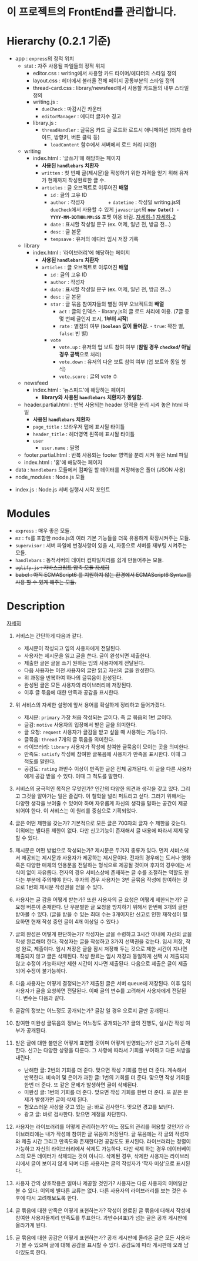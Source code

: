 # 이 프로젝트의 FrontEnd를 관리합니다.

# Hierarchy (0.2.1 기준)

- app : `express`의 정적 위치
    - stat : 자주 사용될 파일들의 정적 위치
        * editor.css : writing에서 사용할 카드 타이머/에디터의 스타일 정의
        * layout.css : 헤더에서 불러올 전체 페이지 공통부분의 스타일 정의
        * thread-card.css : library/newsfeed에서 사용할 카드들의 내부 스타일 정의
        * writing.js :
            + `dueCheck` : 마감시간 카운터
            + `editorManager` : 에디터 글자수 경고
        * library.js :
            + `threadHandler` : 글묶음 카드 글 로드와 로드시 애니메이션 (터치 슬라이드, 방향키, 버튼 클릭 등)
                - `loadContent` 함수에서 서버에서 로드 처리 (미완)    
    - writing
        * index.html : '글쓰기'에 해당하는 페이지
            + **사용된 `handlebars` 치환자**
            + `written` : 첫 번째 글(제시문)을 작성하기 위한 자격을 얻기 위해 유저가 현재까지 작성완료한 글 수.
            + `articles` : 글 오브젝트로 이루어진 **배열**
                + `id` : 글의 고유 ID
                + `author` : 작성자
                + `datetime` : 작성일 writing.js의 `dueCheck`에서 사용할 수 있게 `javascript`의 **`new Date() - YYYY-MM-DDTHH:MM:SS`** 포멧 이용 바람. [자세히-1](https://www.w3schools.com/tags/att_time_datetime.asp) [자세히-2](https://www.w3schools.com/jsref/jsref_toisostring.asp)
                + `date` : 표시할 작성일 문구 (ex. 어제, 일년 전, 방금 전...)
                + `desc` : 글 본문
                + `tempsave` : 유저의 에디터 임시 저장 기록    
    - library
        * index.html : '라이브러리'에 해당하는 페이지
            + **사용된 `handlebars` 치환자**
            + `articles` : 글 오브젝트로 이루어진 **배열**
                + `id` : 글의 고유 ID
                + `author` : 작성자
                + `date` : 표시할 작성일 문구 (ex. 어제, 일년 전, 방금 전...)
                + `desc` : 글 본문
                + `star` : 글 묶음 참여자들의 별점 여부 오브젝트의 **배열**
                    + `act` : 글의 인덱스 - library.js의 글 로드 처리에 이용. (7글 중 몇 번째 글인지 표시, **1부터 시작**)
                    + `rate` : 별점의 여부 (**`boolean` 값이 들어감.** - `true`: 꽉찬 별, `false`: 빈 별)
                + `vote`
                    + `vote.up` : 유저의 업 보트 참여 여부 (**참일 경우 `checked`/ 아닐 경우 공백**으로 처리)
                    + `vote.down` : 유저의 다운 보트 참여 여부 (업 보트와 동일 형식)
                    + `vote.score` : 글의 vote 수    
    - newsfeed
        * index.html : '뉴스피드'에 해당하는 페이지
            + **library와 사용된 `handlebars` 치환자가 동일함.**    
    * header.partial.html : 반복 사용되는 header 영역을 분리 시켜 놓은 html 파일
        + **사용된 `handlebars` 치환자**
        + `page_title` : 브라우저 탭에 표시될 타이틀
        + `header_title` : 헤더영역 왼쪽에 표시될 타이틀
        + `user`
            + `user.name` : 필명    
    * footer.partial.html : 반복 사용되는 footer 영역을 분리 시켜 놓은 html 파일
    * index.html : '홈'에 해당하는 페이지
- data : `handlebars` 모듈에서 컴파일 할 데이터를 저장해놓은 폴더 (JSON 사용)
- node_modules : Node.js 모듈
* index.js : Node.js 서버 실행시 시작 포인트

# Modules

- `express` : 매우 좋은 모듈.
- `mz` : `fs`를 포함한 node.js의 여러 기본 기능들을 더욱 유용하게 확장시켜주는 모듈.
- `supervisor` : 서버 파일에 변경사항이 있을 시, 자동으로 서버를 재부팅 시켜주는 모듈.
- `handlebars` : 동적서버의 데이터 컴파일처리를 쉽게 만들어주는 모듈.
- ~~`uglify-js` : 자바스크립트 압축 모듈 [자세히](https://github.com/mishoo/UglifyJS2)~~
- ~~babel : 아직 ECMAScript6 를 지원하지 않는 환경에서 ECMAScript6 Syntax를 사용 할 수 있게 해주는 모듈.~~

# Description
[자세히](https://github.com/Writing-Service/Design-Documents)

1. 서비스는 간단하게 다음과 같다.
    - 제시문이 작성되고 임의 사용자에게 전달된다.
    - 사용자는 제시문을 읽고 글을 쓴다. 글이 완성되면 제출한다.
    - 제출한 글은 글을 쓰기 원하는 임의 사용자에게 전달된다.
    - 다음 사용자는 이전 사용자의 글만 읽고 자신의 글을 완성한다.
    - 위 과정을 반복하여 하나의 글묶음이 완성된다.
    - 완성된 글은 모든 사용자의 라이브러리에 저장된다.
    - 이후 글 묶음에 대한 만족과 공감을 표시한다.

2. 위 서비스의 자세한 설명에 앞서 용어를 확실하게 정리하고 들어가겠다.
    - 제시문: `primary` 가장 처음 작성되는 글이다. 즉 글 묶음의 1번 글이다.
    - 글감: `motive` 사용자의 입장에서 받은 글을 의미한다.
    - 글 요청: `request` 사용자가 글감을 받고 싶을 때 사용하는 기능이다.
    - 글묶음: `thread` 7개의 글 묶음을 의미한다.
    - 라이브러리: `library` 사용자가 작성에 참여한 글묶음이 모이는 곳을 의미한다.
    - 만족도: `satisfy` 작성에 참여한 글묶음에 사용자가 만족을 표시한다. 이때 그 척도를 말한다.
    - 공감도: `rating` 과반수 이상이 만족한 글은 전체 공개된다. 이 글을 다른 사용자에게 공감 받을 수 있다. 이때 그 척도를 말한다.
  
3. 서비스의 궁극적인 목적은 무엇인가?
인간의 다양한 의견과 생각을 갖고 있다. 그리고 그것을 알아가는 일은 즐겁다. 이 철학을 널리 퍼트리고 싶다. 그러기 위해서는 다양한 생각을 보여줄 수 있어야 하며 자유롭게 자신의 생각을 말하는 공간이 제공되어야 한다. 이 서비스는 이 원리를 중심으로 기획되었다.

4. 글은 어떤 제한을 갖는가?
기본적으로 모든 글은 700자의 글자 수 제한을 갖는다. 이외에는 별다른 제한이 없다. 다만 신고기능이 존재해서 글 내용에 따라서 제제 당할 수 있다.

5. 제시문은 어떤 방법으로 작성되는가?
제시문은 두가지 종류가 있다. 먼저 서비스에서 제공되는 제시문과 사용자가 제공하는 제시문이다. 전자의 경우에는 도서나 영화 혹은 다양한 매체의 인용문을 전달하는 형식으로 제공될 것이며 후자의 경우에는 서식이 없이 자유롭다. 전자의 경우 서비스상에 존재하는 글 수를 조절하는 역할도 한다는 부분에 주의해야 한다. 후자의 경우 사용자는 3번 글묶음 작성에 참여하는 것으로 1번의 제시문 작성권을 얻을 수 있다.

6. 사용자는 글 감을 어떻게 받는가? 또한 사용자의 글 요청은 어떻게 제한되는가?
글 요청 버튼이 존재한다. 단 무분별한 글 요청을 방지하기 위해서 한번에 3개의 글만 받아볼 수 있다. (글을 받을 수 있는 최대 수는 3개이지만 신고로 인한 재작성이 필요하면 현재 작성 중인 글이 4개 이상일 수 있다.)

7. 글의 완성은 어떻게 판단하는가?
작성자는 글을 수령하고 3시간 이내에 자신의 글을 작성 완료해야 한다. 작성자는 글을 작성하고 3가지 선택권을 갖는다. 임시 저장, 작성 완료, 제출이다. 임시 저장은 글을 잠시 저장해 두는 것으로 제한 시간이 지나면 제출되지 않고 글은 삭제된다. 작성 완료는 임시 저장과 동일하게 선택 시 제출되지 않고 수정이 가능하지만 제한 시간이 지나면 제출된다. 다음으로 제출은 글이 제출되어 수정이 불가능하다.

8. 다음 사용자는 어떻게 결정되는가?
제출된 글은 서버 queue에 저장된다. 이후 임의 사용자가 글을 요청하면 전달된다. 이때 글의 변수를 고려해서 사용자에게 전달된다. 변수는 다음과 같다.

9. 글감의 정보는 어느정도 공개되는가?
글감 일 경우 오로지 글만 공개된다.

10. 참여한 미완성 글묶음의 정보는 어느정도 공개되는가?
글의 진행도, 실시간 작성 여부가 공개된다.

11. 받은 글에 대한 불만은 어떻게 표현할 것이며 어떻게 반영되는가?
신고 기능이 존재한다. 신고는 다양한 상황을 다룬다. 그 사항에 따라서 기회를 부여하고 다른 처방을 내린다.
    - 난해한 글: 2번의 기회를 더 준다. 맞으면 작성 기회를 한번 더 준다. 계속해서 반복한다.
    비속어 및 은어가 과한 글: 1번의 기회를 더 준다. 맞으면 작성 기회를 한번 더 준다. 또 같은 문제가 발생하면 글이 삭제된다.  
    - 미완성 글: 1번의 기회를 더 준다. 맞으면 작성 기회를 한번 더 준다. 또 같은 문제가 발생가면 글이 삭제 된다.
    - 혐오스러운 사상을 갖고 있는 글: 바로 검사한다. 맞으면 경고를 보낸다.
    - 광고 글: 바로 검사한다. 맞으면 계정을 차단한다.

12. 사용자는 라이브러리를 어떻게 관리하는가? 어느 정도의 관리를 허용할 것인가?
라이브러리에는 내가 작성에 참여한 글 묶음이 저장된다. 글 묶음에는 각 글의 작성자와 제출 시간 그리고 만족도와 존재한다면 공감도도 표시된다. 라이브러리는 정렬이 가능하고 자신의 라이브러리에서 삭제도 가능하다. 다만 삭제 하는 경우 데이터베이스의 모든 데이터가 삭제되는 것이 아니다. 삭제된 경우, 삭제한 사용자는 라이브러리에서 글이 보이지 않게 되며 다른 사용자는 글의 작성자가 ‘작자 미상’으로 표시된다.

13. 사용자 간의 상호작용은 얼마나 제공할 것인가?
사용자는 다른 사용자의 이메일만 볼 수 있다. 이외에 별다른 교류는 없다. 다른 사용자의 라이브러리를 보는 것은 추후에 다시 고려해보도록 한다.

14. 글 묶음에 대한 만족은 어떻게 표현하는가?
작성이 완료된 글 묶음에 대해서 작성에 참여한 사용자들끼리 만족도를 투표한다. 과반수(4표)가 넘는 글은 공개 게시판에 올라가게 된다.

15. 글 묶음에 대한 공감은 어떻게 표현하는가?
공개 게시판에 올라온 글은 모든 사용자가 볼 수 있으며 글에 대해 공감을 표시할 수 있다. 공감도에 따라 게시판에 오래 남아있도록 한다.
